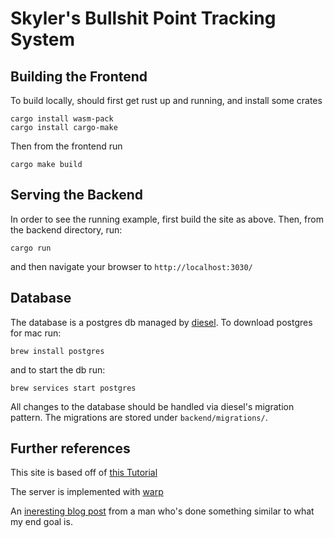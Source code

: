 # Skyler's Bullshit Point Tracking System

## Building the Frontend

To build locally, should first get rust up and running, and install some crates

```
cargo install wasm-pack
cargo install cargo-make
```

Then from the frontend run

```
cargo make build
```

## Serving the Backend

In order to see the running example, first build the site as above. Then, from the backend directory, run:

```
cargo run
```

and then navigate your browser to `http://localhost:3030/`

## Database

The database is a postgres db managed by [diesel](http://diesel.rs/). To download postgres for mac run:

```
brew install postgres
```

and to start the db run:

```
brew services start postgres
```

All changes to the database should be handled via diesel's migration pattern. The migrations are stored under `backend/migrations/`.

## Further references

This site is based off of [this Tutorial](http://www.sheshbabu.com/posts/rust-wasm-yew-single-page-application/)

The server is implemented with [warp](https://github.com/seanmonstar/warp)

An [ineresting blog post](https://medium.com/@saschagrunert/a-web-application-completely-in-rust-6f6bdb6c4471) from a man who's done something similar to what my end goal is.